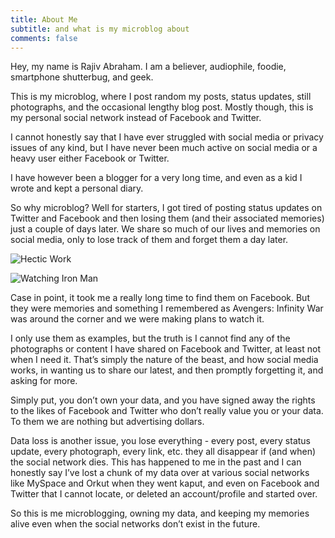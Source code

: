 ```yaml
---
title: About Me
subtitle: and what is my microblog about
comments: false
---
```


Hey, my name is Rajiv Abraham. I am a believer, audiophile, foodie, smartphone shutterbug, and geek.

This is my microblog, where I post random my posts, status updates, still photographs, and the occasional lengthy blog post. Mostly though, this is my personal social network instead of Facebook and Twitter.

I cannot honestly say that I have ever struggled with social media or privacy issues of any kind, but I have never been much active on social media or a heavy user either Facebook or Twitter.

I have however been a blogger for a very long time, and even as a kid I wrote and kept a personal diary.

So why microblog? Well for starters, I got tired of posting status updates on Twitter and Facebook and then losing them (and their associated memories) just a couple of days later. We share so much of our lives and memories on social media, only to lose track of them and forget them a day later.

![Hectic Work](/images/2018-05-10_18-23-47.png)

![Watching Iron Man](/images/2018-05-11_17-00-58.png)

Case in point, it took me a really long time to find them on Facebook. But they were memories and something I remembered as Avengers: Infinity War was around the corner and we were making plans to watch it.

I only use them as examples, but the truth is I cannot find any of the photographs or content I have shared on Facebook and Twitter, at least not when I need it. That’s simply the nature of the beast, and how social media works, in wanting us to share our latest, and then promptly forgetting it, and asking for more.

Simply put, you don’t own your data, and you have signed away the rights to the likes of Facebook and Twitter who don’t really value you or your data. To them we are nothing but advertising dollars.

Data loss is another issue, you lose everything - every post, every status update, every photograph, every link, etc. they all disappear if (and when) the social network dies. This has happened to me in the past and I can honestly say I’ve lost a chunk of my data over at various social networks like MySpace and Orkut when they went kaput, and even on Facebook and Twitter that I cannot locate, or deleted an account/profile and started over. 

So this is me microblogging, owning my data, and keeping my memories alive even when the social networks don’t exist in the future.